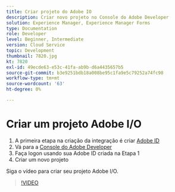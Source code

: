 ```yaml
---
title: Criar projeto do Adobe IO
description: Criar novo projeto no Console do Adobe Developer
solution: Experience Manager, Experience Manager Forms
type: Documentation
role: Developer
level: Beginner, Intermediate
version: Cloud Service
topic: Development
thumbnail: 7820.jpg
kt: 7820
exl-id: 49ecde63-e53c-41fa-ab9b-d6a4435657b5
source-git-commit: b3e9251bdb18a008be95c1fa9e5c79252a74fc98
workflow-type: tm+mt
source-wordcount: '63'
ht-degree: 0%

---
```


# Criar um projeto Adobe I/O

1. A primeira etapa na criação da integração é criar [Adobe ID](https://account.adobe.com/)
1. Vá para a [Console do Adobe Developer](https://console.adobe.io/home)
1. Faça logon usando sua Adobe ID criada na Etapa 1
1. Criar um novo projeto

Siga o vídeo para criar seu projeto Adobe I/O.

>[!VIDEO](https://video.tv.adobe.com/v/333220?quality=12&learn=on)
